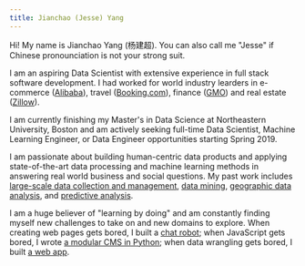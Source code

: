 ```yaml
---
title: Jianchao (Jesse) Yang
---
```


<style>
section.header .name { font-size: 20pt; }
</style>


Hi! My name is Jianchao Yang (杨建超). You can also call me "Jesse" if Chinese 
pronounciation is not your strong suit.

I am an aspiring Data Scientist with extensive experience in full stack
software development. I had worked for world industry
learders in e-commerce ([Alibaba](https://www.alibabagroup.com/en/global/home)),
travel ([Booking.com](https://www.booking.com/)), finance ([GMO](https://www.gmo.com/)) and real estate ([Zillow](https://www.zillow.com/)). 

I am currently finishing my Master's in Data Science 
at Northeastern University, Boston and am actively seeking full-time Data Scientist, Machine Learning
Engineer, or Data Engineer opportunities starting Spring 2019.

I am passionate about building human-centric data products and applying
state-of-the-art data processing and machine learning methods in answering
real world business and social questions. My past work includes [large-scale data collection and management](https://github.com/ktmud/github-life),
[data mining](https://github.com/ktmud/yelp-and-neighborhoods), [geographic data analysis](https://www.dropbox.com/s/gmiyy0miuwmjtpu/Final_Paper-edited.pdf?dl=0),
and [predictive analysis](https://github.com/ktmud/mass211/blob/master/Mass%20211%20-%20Final%20Report.pdf).

I am a huge believer of "learning by doing" and am constantly finding myself new
challenges to take on and new domains to explore. When creating web pages gets bored, I built a [chat robot](https://github.com/node-webot/weixin-robot); when JavaScript gets bored, I wrote
[a modular CMS in Python](https://github.com/ktmud/david); when data wrangling gets bored, I built [a web app](https://mass211.herokuapp.com/).

